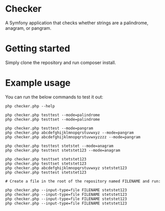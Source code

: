 # Checker
A Symfony application that checks whether strings are a palindrome, anagram, or pangram.

# Getting started

Simply clone the repository and run composer install.

# Example usage

You can run the below commands to test it out:

```
php checker.php --help

php checker.php testtest --mode=palindrome
php checker.php testtset --mode=palindrome

php checker.php testtest --mode=pangram
php checker.php abcdefghijklmnopqrstuvwxyz --mode=pangram
php checker.php abcdefghijklmnopqrstuvwxyzzzz --mode=pangram

php checker.php testtest stetstet --mode=anagram
php checker.php testtest stetstet123 --mode=anagram

php checker.php testtset stetstet123
php checker.php testtset stetstet123
php checker.php abcdefghijklmnopqrstuvwxyz stetstet123
php checker.php testtest stetstet123

# Create a file in the root of the repository named FILENAME and run:

php checker.php --input-type=file FILENAME stetstet123
php checker.php --input-type=file FILENAME stetstet123
php checker.php --input-type=file FILENAME stetstet123
php checker.php --input-type=file FILENAME stetstet123
```
